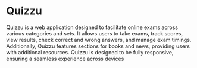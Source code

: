 # Quizzu

Quizzu is a web application designed to facilitate online exams across various categories and sets. It allows users to take exams, track scores, view results, check correct and wrong answers, and manage exam timings. Additionally, Quizzu features sections for books and news, providing users with additional resources. Quizzu is designed to be fully responsive, ensuring a seamless experience across devices
